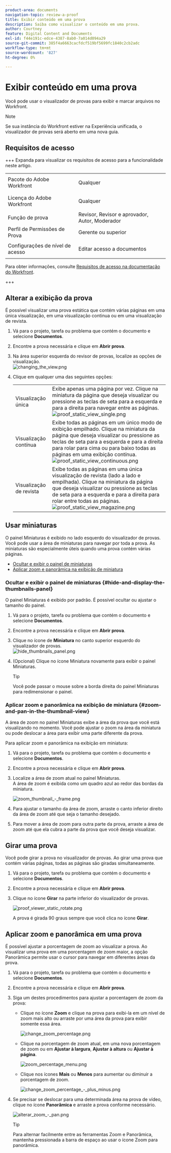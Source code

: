 ```yaml
---
product-area: documents
navigation-topic: review-a-proof
title: Exibir conteúdo em uma prova
description: Saiba como visualizar o conteúdo em uma prova.
author: Courtney
feature: Digital Content and Documents
exl-id: f44e191c-edce-4387-8ab0-7a014d094a29
source-git-commit: 385f4a6663cacfdcf519bf5699fc1840c2cb2adc
workflow-type: tm+mt
source-wordcount: '827'
ht-degree: 0%

---
```


# Exibir conteúdo em uma prova

Você pode usar o visualizador de provas para exibir e marcar arquivos no Workfront.

>[!NOTE]
>
>Se sua instância do Workfront estiver na Experiência unificada, o visualizador de provas será aberto em uma nova guia.


## Requisitos de acesso

+++ Expanda para visualizar os requisitos de acesso para a funcionalidade neste artigo.

<table style="table-layout:auto"> 
 <col> 
 <col> 
 <tbody> 
  <tr> 
   <td role="rowheader">Pacote do Adobe Workfront</td> 
   <td> <p>Qualquer</p> </td> 
  </tr> 
  <tr> 
   <td role="rowheader">Licença do Adobe Workfront</td> 
   <td> <p>Qualquer</p> </td> 
  </tr> 
  <tr> 
   <td role="rowheader">Função de prova </td> 
   <td>Revisor, Revisor e aprovador, Autor, Moderador</td> 
  </tr> 
  <tr> 
   <td role="rowheader">Perfil de Permissões de Prova </td> 
   <td>Gerente ou superior</td> 
  </tr> 
  <tr> 
   <td role="rowheader">Configurações de nível de acesso</td> 
   <td> <p>Editar acesso a documentos</p> </td> 
  </tr> 
 </tbody> 
</table>

Para obter informações, consulte [Requisitos de acesso na documentação do Workfront](/help/quicksilver/administration-and-setup/add-users/access-levels-and-object-permissions/access-level-requirements-in-documentation.md).

+++

## Alterar a exibição da prova

É possível visualizar uma prova estática que contém várias páginas em uma única visualização, em uma visualização continua ou em uma visualização de revista.

1. Vá para o projeto, tarefa ou problema que contém o documento e selecione **Documentos**.
1. Encontre a prova necessária e clique em **Abrir prova**.

1. Na área superior esquerda do revisor de provas, localize as opções de visualização.\
   ![changing_the_view.png](assets/changing-the-view-350x213.png)

1. Clique em qualquer uma das seguintes opções:

   <table style="table-layout:auto"> 
    <col> 
    <col> 
    <tbody> 
     <tr> 
      <td role="rowheader">Visualização única</td> 
      <td>Exibe apenas uma página por vez. Clique na miniatura da página que deseja visualizar ou pressione as teclas de seta para a esquerda e para a direita para navegar entre as páginas.<br><img src="assets/proof-static-view-single.png" alt="proof_static_view_single.png"></td> 
     </tr> 
     <tr> 
      <td role="rowheader">Visualização contínua</td> 
      <td>Exibe todas as páginas em um único modo de exibição empilhado. Clique na miniatura da página que deseja visualizar ou pressione as teclas de seta para a esquerda e para a direita para rolar para cima ou para baixo todas as páginas em uma exibição contínua.<br><img src="assets/proof-static-view-continuous.png" alt="proof_static_view_continuous.png"></td> 
     </tr> 
     <tr> 
      <td role="rowheader">Visualização de revista</td> 
      <td>Exibe todas as páginas em uma única visualização de revista (lado a lado e empilhada). Clique na miniatura da página que deseja visualizar ou pressione as teclas de seta para a esquerda e para a direita para rolar entre todas as páginas.<br><img src="assets/proof-static-view-magazine.png" alt="proof_static_view_magazine.png"></td> 
     </tr> 
    </tbody> 
   </table>

## Usar miniaturas

O painel Miniaturas é exibido no lado esquerdo do visualizador de provas. Você pode usar a área de miniaturas para navegar por toda a prova. As miniaturas são especialmente úteis quando uma prova contém várias páginas.

* [Ocultar e exibir o painel de miniaturas](#hide-and-display-the-thumbnails-panel)
* [Aplicar zoom e panorâmica na exibição de miniatura](#zoom-and-pan-in-the-thumbnail-view)

### Ocultar e exibir o painel de miniaturas {#hide-and-display-the-thumbnails-panel}

O painel Miniaturas é exibido por padrão. É possível ocultar ou ajustar o tamanho do painel.

1. Vá para o projeto, tarefa ou problema que contém o documento e selecione **Documentos**.
1. Encontre a prova necessária e clique em **Abrir prova**.

1. Clique no ícone de **Miniatura** no canto superior esquerdo do visualizador de provas.\
   ![hide_thumbnails_panel.png](assets/hide-thumbnails-panel-350x213.png)

1. (Opcional) Clique no ícone Miniatura novamente para exibir o painel Miniaturas.

   >[!TIP]
   >
   >Você pode passar o mouse sobre a borda direita do painel Miniaturas para redimensionar o painel.

### Aplicar zoom e panorâmica na exibição de miniatura {#zoom-and-pan-in-the-thumbnail-view}

A área de zoom no painel Miniaturas exibe a área da prova que você está visualizando no momento. Você pode ajustar o zoom na área da miniatura ou pode deslocar a área para exibir uma parte diferente da prova.

Para aplicar zoom e panorâmica na exibição em miniatura:

1. Vá para o projeto, tarefa ou problema que contém o documento e selecione **Documentos**.
1. Encontre a prova necessária e clique em **Abrir prova**.

1. Localize a área de zoom atual no painel Miniaturas.\
   A área de zoom é exibida como um quadro azul ao redor das bordas da miniatura.

   ![zoom_thumbnail_-_frame.png](assets/zoom-thumbnail---frame-350x215.png)

1. Para ajustar o tamanho da área de zoom, arraste o canto inferior direito da área de zoom até que seja o tamanho desejado.
1. Para mover a área de zoom para outra parte da prova, arraste a área de zoom até que ela cubra a parte da prova que você deseja visualizar.

## Girar uma prova

Você pode girar a prova no visualizador de provas. Ao girar uma prova que contém várias páginas, todas as páginas são giradas simultaneamente.

1. Vá para o projeto, tarefa ou problema que contém o documento e selecione **Documentos**.
1. Encontre a prova necessária e clique em **Abrir prova**.

1. Clique no ícone **Girar** na parte inferior do visualizador de provas.

   ![proof_viewer_static_rotate.png](assets/proof-viewer-static-rotate-350x36.png)

   A prova é girada 90 graus sempre que você clica no ícone **Girar**.

## Aplicar zoom e panorâmica em uma prova

É possível ajustar a porcentagem de zoom ao visualizar a prova. Ao visualizar uma prova em uma porcentagem de zoom maior, a opção Panorâmica permite usar o cursor para navegar em diferentes áreas da prova.

1. Vá para o projeto, tarefa ou problema que contém o documento e selecione **Documentos**.
1. Encontre a prova necessária e clique em **Abrir prova**.

1. Siga um destes procedimentos para ajustar a porcentagem de zoom da prova:

   * Clique no ícone **Zoom** e clique na prova para exibi-la em um nível de zoom mais alto ou arraste por uma área da prova para exibir somente essa área.

     ![change_zoom_percentage.png](assets/change-zoom-percentage-350x36.png)

   * Clique na porcentagem de zoom atual, em uma nova porcentagem de zoom ou em **Ajustar à largura**, **Ajustar à altura** ou **Ajustar à página**.

     ![zoom_percentage_menu.png](assets/zoom-percentage-menu-350x245.png)

   * Clique nos ícones **Mais** ou **Menos** para aumentar ou diminuir a porcentagem de zoom.

     ![change_zoom_percentage_-_plus_minus.png](assets/change-zoom-percentage---plus-minus-350x36.png)

1. Se precisar se deslocar para uma determinada área na prova de vídeo, clique no ícone **Panorâmica** e arraste a prova conforme necessário.

   ![alterar_zoom_-_pan.png](assets/change-zoom---pan-350x36.png)

   >[!TIP]
   >
   >Para alternar facilmente entre as ferramentas Zoom e Panorâmica, mantenha pressionada a barra de espaço ao usar o ícone Zoom para panorâmica.
